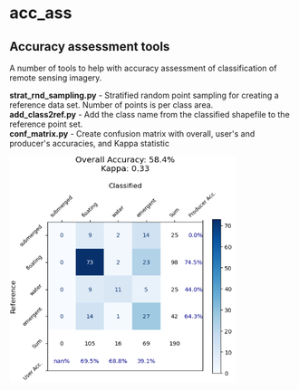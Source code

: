 # acc_ass
## Accuracy assessment tools
A number of tools to help with accuracy assessment of classification of remote sensing imagery.

<b>strat_rnd_sampling.py</b> - Stratified random point sampling for creating a reference data set. Number of points is per class area. <br>
<b>add_class2ref.py</b> - Add the class name from the classified shapefile to the reference point set. <br>
<b>conf_matrix.py</b> - Create confusion matrix with overall, user's and producer's accuracies, and Kappa statistic

<img src="https://github.com/timwh/acc_ass/blob/main/images/Screenshot2025-03-28160534.png" width="400" height="400" />
